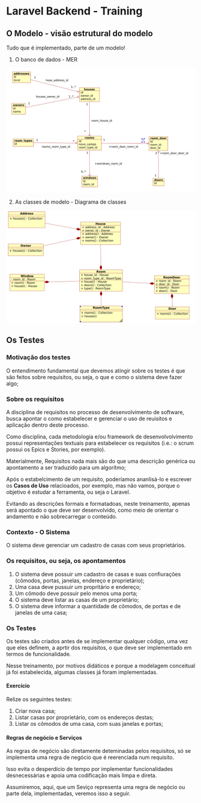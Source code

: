 # Laravel Backend - Training

## O Modelo - visão estrutural do modelo

Tudo que é implementado, parte de um modelo!

1. O banco de dados - MER

<img src="readme-imgs/der.png">

2. As classes de modelo - Diagrama de classes

<img src="readme-imgs/dc.png">

## Os Testes

### Motivação dos testes

O entendimento fundamental que devemos atingir sobre os testes é que são feitos sobre requisitos, ou seja, o que e como o sistema deve fazer algo;

### Sobre os requisitos

A disciplina de requisitos no processo de desenvolvimento de software, busca apontar o como estabelecer e gerenciar o uso de reuisitos e aplicação dentro deste processo.

Como disciplina, cada metodologia e/ou framework de desenvolvolvimento possui representações textuais para estabelecer os requisitos (i.e.: o scrum possui os Epics e Stories, por exemplo).

Materialmente, Requisitos nada mais são do que uma descrição genérica ou apontamento a ser traduzido para um algorítmo;

Após o estabelcimento de um requisito, poderíamos ananlisá-lo e escrever os **Casos de Uso** relacioados, por exemplo, mas não vamos, porque o objetivo é estudar a ferramenta, ou seja o Laravel.

Evitando as descrições formais e formatadoas, neste treinamento, apenas será apontado o que deve ser desenvolvido, como meio de orientar o andamento e não sobrecarregar o conteúdo.

### Contexto - O Sistema

O sistema deve gerenciar um cadastro de casas com seus proprietários.


### Os requisitos, ou seja, os apontamentos

1. O sistema deve possuir um cadastro de casas e suas confiurações (cômodos, portas, janelas, endereço e proprietário);
2. Uma casa deve pussuir um propritário e endereço;
3. Um cômodo deve possuir pelo menos uma porta; 
4. O sistema deve listar as casas de um proprietário;
5. O sistema deve informar a quantidade de cômodos, de portas e de janelas de uma casa;

### Os Testes

Os testes são criados antes de se implementar qualquer código, uma vez que eles definem, a aprtir dos requisitos, o que deve ser implementado em termos de funcionalidade.

Nesse treinamento, por motivos didáticos e porque a modelagem conceitual já foi estabelecida, algumas classes já foram implementadas. 

#### Exercício

Relize os seguintes testes:

1. Criar nova casa;
2. Listar casas por proprietário, com os endereços destas;
3. Listar os cômodos de uma casa, com suas janelas e portas;

#### Regras de negócio e Serviços

As regras de negócio são diretamente deteminadas pelos requisitos, só se implementa uma regra de negócio que é reerenciada num requisito.

Isso evita o desperdício de tempo por implementar funcionalidades desnecessárias e apoia uma codificação mais limpa e direta. 

Assumiremos, aqui, que um Seviço representa uma regra de negócio ou parte dela, implementadas, veremos isso a seguir.

